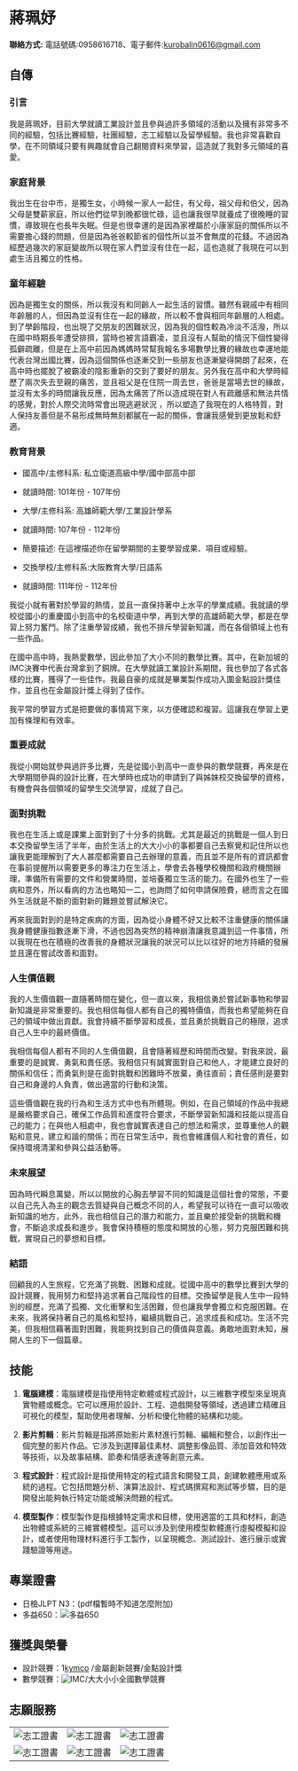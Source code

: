 # 蔣珮妤
**聯絡方式:** 電話號碼:0958616718、電子郵件:kurobalin0616@gmail.com

## 自傳
### 引言
我是蔣珮妤，目前大學就讀工業設計並且參與過許多領域的活動以及擁有非常多不同的經驗，包括比賽經驗，社團經驗，志工經驗以及留學經驗。我也非常喜歡自學，在不同領域只要有興趣就會自己翻閱資料來學習，這造就了我對多元領域的喜愛。
### 家庭背景
我出生在台中市，是獨生女，小時候一家人一起住，有父母，祖父母和伯父，因為父母是雙薪家庭，所以他們從早到晚都很忙碌，這也讓我很早就養成了很晚睡的習慣，導致現在也長年失眠。但是也很幸運的是因為家裡屬於小康家庭的關係所以不需要擔心錢的問題，但是因為爸爸較節省的個性所以並不會無度的花錢。不過因為經歷過幾次的家庭變故所以現在家人們並沒有住在一起，這也造就了我現在可以到處生活且獨立的性格。
### 童年經驗
因為是獨生女的關係，所以我沒有和同齡人一起生活的習慣。雖然有親戚中有相同年齡層的人，但因為並沒有住在一起的緣故，所以較不會與相同年齡層的人相處。到了學齡階段，也出現了交朋友的困難狀況，因為我的個性較為冷淡不活潑，所以在國中時期長年遭受排擠，當時也被言語霸凌，並且沒有人幫助的情況下個性變得孤僻疏離，但是在上高中前因為媽媽時常幫我報名多場數學比賽的緣故也幸運地能代表台灣出國比賽，因為這個關係也逐漸交到一些朋友也逐漸變得開朗了起來，在高中時也擺脫了被霸凌的陰影重新的交到了要好的朋友。另外我在高中和大學時經歷了兩次失去至親的痛苦，並且祖父是在住院一周去世，爸爸是當場去世的緣故，並沒有太多的時間讓我反應，因為太痛苦了所以造成現在對人有疏離感和無法共情的感覺，對於人際交流時常會出現逃避狀況 ，所以塑造了我現在的人格特質，對人保持友善但是不易形成無時無刻都膩在一起的關係，會讓我感覺到更放鬆和舒適。

### 教育背景
- 國高中/主修科系: 私立衛道高級中學/國中部高中部
- 就讀時間: 101年份 - 107年份

- 大學/主修科系: 高雄師範大學/工業設計學系
- 就讀時間: 107年份 - 112年份
- 簡要描述: 在這裡描述你在留學期間的主要學習成果、項目或經驗。

- 交換學校/主修科系:大阪教育大學/日語系 
- 就讀時間: 111年份 - 112年份

我從小就有著對於學習的熱情，並且一直保持著中上水平的學業成績。我就讀的學校從國小的重慶國小到高中的名校衛道中學，再到大學的高雄師範大學，都是在學習上努力奮鬥。除了注重學習成績，我也不排斥學習新知識，而在各個領域上也有一些作品。

在國中高中時，我熱愛數學，因此參加了大小不同的數學比賽。其中，在新加坡的IMC決賽中代表台灣拿到了銅牌。在大學就讀工業設計系期間，我也參加了各式各樣的比賽，獲得了一些佳作。我最自豪的成就是畢業製作成功入圍金點設計獎佳作，並且也在金屬設計獎上得到了佳作。

我平常的學習方式是把要做的事情寫下來，以方便確認和複習。這讓我在學習上更加有條理和有效率。
### 重要成就
我從小開始就參與過許多比賽，先是從國小到高中一直參與的數學競賽，再來是在大學期間參與的設計比賽，在大學時也成功的申請到了與姊妹校交換留學的資格，有機會與各個領域的留學生交流學習，成就了自己。
### 面對挑戰
我也在生活上或是課業上面對到了十分多的挑戰。尤其是最近的挑戰是一個人到日本交換留學生活了半年，由於生活上的大大小小的事都要自己去察覺和記住所以也讓我更能理解到了大人甚麼都需要自己去辦理的意義，而且並不是所有的資訊都會在事前提醒所以需要更多的專注力在生活上，學會去各種學校機關和政府機關辦理，準備所有需要的文件和營業時間，並培養獨立生活的能力。在國外也生了一些病和意外，所以看病的方法也略知一二，也詢問了如何申請保險費，總而言之在國外生活就是不斷的面對新的難題並嘗試解決它。

再來我面對到的是特定疾病的方面，因為從小身體不好又比較不注重健康的關係讓我身體健康指數逐漸下滑，不過也因為突然的精神崩潰讓我意識到這一件事情，所以我現在也在積極的改善我的身體狀況讓我的狀況可以比以往好的地方持續的發展並且還在嘗試改善和面對。

### 人生價值觀
我的人生價值觀一直隨著時間在變化，但一直以來，我相信勇於嘗試新事物和學習新知識是非常重要的。我也相信每個人都有自己的獨特價值，而我也希望能夠在自己的領域中做出貢獻。我會持續不斷學習和成長，並且勇於挑戰自己的極限，追求自己人生中的最終價值。

我相信每個人都有不同的人生價值觀，且會隨著經歷和時間而改變。對我來說，最重要的是誠實、勇氣和責任感。我相信只有誠實面對自己和他人，才能建立良好的關係和信任；而勇氣則是在面對挑戰和困難時不放棄，勇往直前；責任感則是要對自己和身邊的人負責，做出適當的行動和決策。

這些價值觀在我的行為和生活方式中也有所體現。例如，在自己領域的作品中我總是嚴格要求自己，確保工作品質和進度符合要求，不斷學習新知識和技能以提高自己的能力；在與他人相處中，我也會誠實表達自己的想法和需求，並尊重他人的觀點和意見，建立和諧的關係；而在日常生活中，我也會維護個人和社會的責任，如保持環境清潔和參與公益活動等。

### 未來展望
因為時代瞬息萬變，所以以開放的心胸去學習不同的知識是這個社會的常態，不要以自己先入為主的觀念去質疑與自己概念不同的人，希望我可以待在一直可以吸收新知識的地方，此外，我也相信自己的潛力和能力，並且樂於接受新的挑戰和機會，不斷追求成長和進步。我會保持積極的態度和開放的心態，努力克服困難和挑戰，實現自己的夢想和目標。
### 結語
回顧我的人生旅程，它充滿了挑戰、困難和成就。從國中高中的數學比賽到大學的設計競賽，我用努力和堅持追求著自己階段性的目標。交換留學是我人生中一段特別的經歷，充滿了孤獨、文化衝擊和生活困難，但也讓我學會獨立和克服困難。在未來，我將保持著自己的風格和堅持，繼續挑戰自己，追求成長和成功。生活不完美，但我相信藉著面對困難，我能夠找到自己的價值與意義。勇敢地面對未知，展開人生的下一個篇章。

## 技能
1. **電腦建模**：電腦建模是指使用特定軟體或程式設計，以三維數字模型來呈現真實物體或概念。它可以應用於設計、工程、遊戲開發等領域，透過建立精確且可視化的模型，幫助使用者理解、分析和優化物體的結構和功能。

2. **影片剪輯**：影片剪輯是指將原始影片素材進行剪輯、編輯和整合，以創作出一個完整的影片作品。它涉及到選擇最佳素材、調整影像品質、添加音效和特效等技術，以及故事結構、節奏和情感表達等創意元素。

3. **程式設計**：程式設計是指使用特定的程式語言和開發工具，創建軟體應用或系統的過程。它包括問題分析、演算法設計、程式碼撰寫和測試等步驟，目的是開發出能夠執行特定功能或解決問題的程式。

4. **模型製作**：模型製作是指根據特定需求和目標，使用適當的工具和材料，創造出物體或系統的三維實體模型。這可以涉及到使用模型軟體進行虛擬模擬和設計，或者使用物理材料進行手工製作，以呈現概念、測試設計、進行展示或實踐驗證等用途。

## 專業證書
- 日檢JLPT N3：(pdf檔暫時不知道怎麼附加)
- 多益650：![多益650](證書(較重要資料等等)\英檢TOEIC.jpg)

## 獲獎與榮譽
- 設計競賽：1[kymco](證書(較重要資料等等)\2019KYMCO校際創意企劃競賽佳作.jpg)
/金屬創新競賽/金點設計獎
- 數學競賽：![IMC](證書(較重要資料等等)\IMC國際數學競賽銅牌.jpg)/大大小小全國數學競賽

## 志願服務


| |  | |
|:--|:--:|--:|
![志工證書](證書(較重要資料等等)\106~107科博館志工97小時.jpg)|![志工證書](證書(較重要資料等等)\107崇青志工2小時.jpg)|![志工證書](證書(較重要資料等等)\108崇青志工8小時.jpg)|
![志工證書](證書(較重要資料等等)\106~107科博館志工97小時.jpg)|![志工證書](證書(較重要資料等等)\108年崇義志工24小時.jpg)|![志工證書](證書(較重要資料等等)\高師大志工訓練證明書.jpg)|
